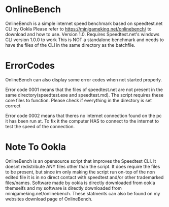 # OnlineBench
OnlineBench is a simple internet speed benchmark based on speedtest.net CLI by Ookla
Please refer to https://minigameking.net/onlinebench/ to download and how to use.
Version 1.0. Requires Speedtest.net's windows CLI version 1.0.0 to work
This is NOT a standalone benchmark and needs to have the files of the CLI in the same directory as the batchfile.

# ErrorCodes

OnlineBench can also display some error codes when not started properly.

Error code 0001 means that the files of speedtest.net are not present in the same directory(speedtest.exe and speedtest.md). The script requires these core files to function.
Please check if everything in the directory is set correct

Error code 0002 means that theres no internet connection found on the pc it has been run at.
To fix it the computer HAS to connect to the internet to test the speed of the connection.

# Note To Ookla
OnlineBench is an opensource script that improves the Speedtest CLI. It doesnt redistribute ANY files other than the script. It does require the files to be present, but since im only making the script run on-top of the non edited file it is in no direct contact with speedtest and/or other trademarked files/names. Software made by ookla is directly downloaded from ookla themselfs and my software is directly downloaded from minigameking.net/onlinebench. These statments can also be found on my websites download page of OnlineBench.
